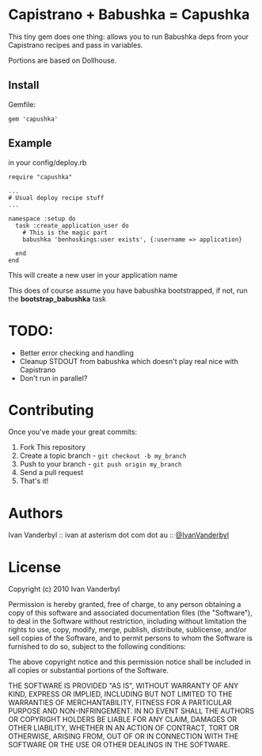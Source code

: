 Capistrano + Babushka = **Capushka**
====================================

This tiny gem does one thing: allows you to run Babushka deps from your Capistrano recipes and pass in variables.

Portions are based on Dollhouse.

Install
-------

Gemfile:

    gem 'capushka'

Example
-------

in your config/deploy.rb

    require "capushka"
    
    ...
    # Usual deploy recipe stuff
    ...
    
    namespace :setup do
      task :create_application_user do
        # This is the magic part
        babushka 'benhoskings:user exists', {:username => application}
        
      end
    end
    
This will create a new user in your application name

This does of course assume you have babushka bootstrapped, if not, run the **bootstrap_babushka** task

TODO:
====

- Better error checking and handling
- Cleanup STDOUT from babushka which doesn't play real nice with Capistrano
- Don't run in parallel?

Contributing
============

Once you've made your great commits:

1. Fork This repository
2. Create a topic branch - `git checkout -b my_branch`
3. Push to your branch - `git push origin my_branch`
4. Send a pull request
5. That's it!

Authors
=======

Ivan Vanderbyl :: ivan at asterism dot com dot au :: [@IvanVanderbyl](http://twitter.com/ivanvanderbyl)

License
=======

Copyright (c) 2010 Ivan Vanderbyl

Permission is hereby granted, free of charge, to any person obtaining a copy
of this software and associated documentation files (the "Software"), to deal
in the Software without restriction, including without limitation the rights
to use, copy, modify, merge, publish, distribute, sublicense, and/or sell
copies of the Software, and to permit persons to whom the Software is
furnished to do so, subject to the following conditions:

The above copyright notice and this permission notice shall be included in
all copies or substantial portions of the Software.

THE SOFTWARE IS PROVIDED "AS IS", WITHOUT WARRANTY OF ANY KIND, EXPRESS OR
IMPLIED, INCLUDING BUT NOT LIMITED TO THE WARRANTIES OF MERCHANTABILITY,
FITNESS FOR A PARTICULAR PURPOSE AND NON-INFRINGEMENT. IN NO EVENT SHALL THE
AUTHORS OR COPYRIGHT HOLDERS BE LIABLE FOR ANY CLAIM, DAMAGES OR OTHER
LIABILITY, WHETHER IN AN ACTION OF CONTRACT, TORT OR OTHERWISE, ARISING FROM,
OUT OF OR IN CONNECTION WITH THE SOFTWARE OR THE USE OR OTHER DEALINGS IN
THE SOFTWARE.